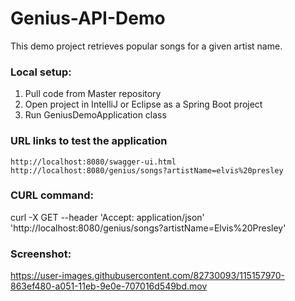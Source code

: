 # Genius-API-Demo

This demo project retrieves popular songs for a given artist name.

### Local setup:

1.  Pull code from Master repository 
2.  Open project in IntelliJ or Eclipse as a Spring Boot project
3.  Run GeniusDemoApplication class


### URL links to test the application

    http://localhost:8080/swagger-ui.html
    http://localhost:8080/genius/songs?artistName=elvis%20presley

### CURL command: 

curl -X GET --header 'Accept: application/json' 'http://localhost:8080/genius/songs?artistName=Elvis%20Presley'


### Screenshot:


https://user-images.githubusercontent.com/82730093/115157970-863ef480-a051-11eb-9e0e-707016d549bd.mov

